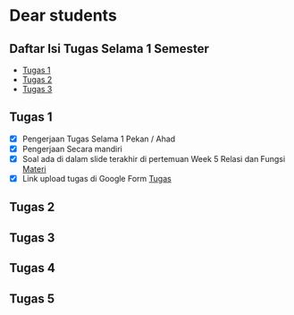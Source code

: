 # Dear students

## Daftar Isi Tugas Selama 1 Semester

- [Tugas 1](https://github.com/asrulabdullah99/mat_disk#tugas-1)
- [Tugas 2]()
- [Tugas 3]()

## Tugas 1

- [x] Pengerjaan Tugas Selama 1 Pekan / Ahad
- [x] Pengerjaan Secara mandiri
- [x] Soal ada di dalam slide terakhir di pertemuan Week 5 Relasi dan Fungsi [Materi](https://drive.google.com/file/d/16U4WrVeWFaEFFi5NEpO5eVwuSRRgylnm/view)
- [x] Link upload tugas di Google Form [Tugas](https://forms.gle/mRptUBHXmSaMzFi46)

## Tugas 2

## Tugas 3

## Tugas 4

## Tugas 5
